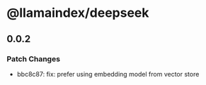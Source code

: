# @llamaindex/deepseek

## 0.0.2

### Patch Changes

- bbc8c87: fix: prefer using embedding model from vector store
